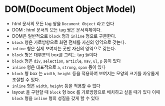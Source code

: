 # DOM(Document Object Model)

- html 문서의 모든 tag 쌍을 `Document Object` 라고 한다
- DOM : html 문서의 모든 tag 쌍은 문서객체이다.
- DOM은 일반적으로 `block` 형과 `inline` 형으로 구분한다.
- `block` 형은 가로방향으로 화면 전체를 자신의 영역으로 갖는다.
- `inline` 형은 실제 보여지는 곳만 자신의 영역으로 갖는다.
- `block` 형은 대부분의 box를 그리는 tag 들이다
- `block` 형은 `div`, `selection`, `article`, `nav`, `ul`, `p` 등이 있다
- `inline` 형은 대표적으로 `a`, `strong`, `span` 등이 있다
- `block` 형 box 는 `width`, `height` 등을 적용하여 보여지는 모양의 크기를 자유롭게 조절할 수 있다.
- `inline` 형은 `width`, `height` 등을 적용할 수 없다
- layout 을 구현할 때 `block` 형 box 를 가로방향으로 배치하고 싶을 때가 있다
  이때 `block` 형을 `inline` 형의 성질을 갖게 할 수 있다
